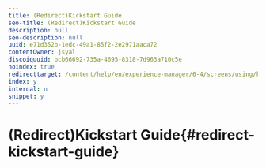 ```yaml
---
title: (Redirect)Kickstart Guide
seo-title: (Redirect)Kickstart Guide
description: null
seo-description: null
uuid: e71d352b-1edc-49a1-85f2-2e2971aaca72
contentOwner: jsyal
discoiquuid: bcb66692-735a-4695-8318-7d963a710c5e
noindex: true
redirecttarget: /content/help/en/experience-manager/6-4/screens/using/kickstart-for-aem-screens
index: y
internal: n
snippet: y
---
```


# (Redirect)Kickstart Guide{#redirect-kickstart-guide}

